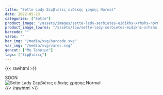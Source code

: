 ```yaml
---
title: "Sette Lady Σερβιέτες ειδικής χρήσης Normal"
date: 2022-05-23
categories: ["Sette"]
product_image: "/assets/images/sette-lady-serbietes-eidikhs-xrhshs-normal.jpg"
product_image_lowres: "/assets/low/sette-lady-serbietes-eidikhs-xrhshs-normal.jpg"
barcode: ""
varos: ""
bar_img: "/media/svg/barcode.svg"
var_img: "/media/svg/varos.svg"
gencat: ["Μη Τρόφιμα"]
tags: ["Σερβιέτες"]
---
```

{{< rawhtml >}}

<div class="sload424"><div class="product">SOON<br><div class="pimg"><img alt="Sette Lady Σερβιέτες ειδικής χρήσης Normal" title="Sette Lady Σερβιέτες ειδικής χρήσης Normal" src="/assets/images/sette-lady-serbietes-eidikhs-xrhshs-normal.jpg"></div></div></div>
{{< /rawhtml >}}



